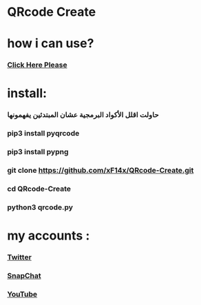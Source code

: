 # QRcode Create
# how i can use?
### **<a href="https://twitter.com/F14Commander/status/1344966844332072960?s=20">Click Here Please</a>**
# install:
### حاولت اقلل الأكواد البرمجية عشان المبتدئين يفهمونها
### pip3 install pyqrcode
### pip3 install pypng 
### git clone https://github.com/xF14x/QRcode-Create.git
### cd QRcode-Create
### python3 qrcode.py 
# my accounts :
### <a href="">Twitter</a>
### <a href="">SnapChat</a>
### <a href="">YouTube</a>
